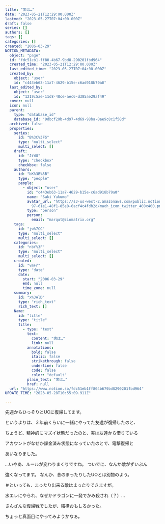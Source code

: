 ```yaml
---
title: "実は…"
date: "2023-05-21T12:29:00.000Z"
lastmod: "2023-05-27T07:04:00.000Z"
draft: false
series: []
authors: []
tags: []
categories: []
created: "2006-03-29"
NOTION_METADATA:
  object: "page"
  id: "fdc51eb1-ff80-4b67-9bd8-290201fbd964"
  created_time: "2023-05-21T12:29:00.000Z"
  last_edited_time: "2023-05-27T07:04:00.000Z"
  created_by:
    object: "user"
    id: "c443eb63-11a7-4629-b15e-c6ad918b79a0"
  last_edited_by:
    object: "user"
    id: "1219c5ae-11d8-48ce-aec6-d385ae29af49"
  cover: null
  icon: null
  parent:
    type: "database_id"
    database_id: "9dbcf20b-4d97-4d69-98ba-8ae9c8c1f58d"
  archived: false
  properties:
    series:
      id: "B%3C%3FS"
      type: "multi_select"
      multi_select: []
    draft:
      id: "JiWU"
      type: "checkbox"
      checkbox: false
    authors:
      id: "bK%3B%5B"
      type: "people"
      people:
        - object: "user"
          id: "c443eb63-11a7-4629-b15e-c6ad918b79a0"
          name: "Saki Yakumo"
          avatar_url: "https://s3-us-west-2.amazonaws.com/public.notion-static.com/3ad1c4\
            97-61e1-48f1-85e8-6acf4c4fdb2d/maoh_icon_twitter_400x400.png"
          type: "person"
          person:
            email: "marqut@ziomatrix.org"
    tags:
      id: "jw%7CC"
      type: "multi_select"
      multi_select: []
    categories:
      id: "nbY%3F"
      type: "multi_select"
      multi_select: []
    created:
      id: "vmFr"
      type: "date"
      date:
        start: "2006-03-29"
        end: null
        time_zone: null
    summary:
      id: "x%3AlD"
      type: "rich_text"
      rich_text: []
    Name:
      id: "title"
      type: "title"
      title:
        - type: "text"
          text:
            content: "実は…"
            link: null
          annotations:
            bold: false
            italic: false
            strikethrough: false
            underline: false
            code: false
            color: "default"
          plain_text: "実は…"
          href: null
  url: "https://www.notion.so/fdc51eb1ff804b679bd8290201fbd964"
UPDATE_TIME: "2023-05-28T10:55:09.911Z"

---
```

<link rel="stylesheet" href="https://cdn.jsdelivr.net/npm/katex@0.16.2/dist/katex.min.css" integrity="sha384-bYdxxUwYipFNohQlHt0bjN/LCpueqWz13HufFEV1SUatKs1cm4L6fFgCi1jT643X" crossorigin="anonymous">


先週からひっそりとUOに復帰してます。


というよりは、２年前くらいに一緒にやってた友達が復帰したのと、


ちょうど、精神的にマズイ状態だったのと、実は友達から借りている


アカウントがなぜか課金済み状態になっていたのとで、電撃復帰と


あいなりました。


…いやあ、ルールが変わりまくりですね。 ついでに、なんか敵がずいぶん


強くなってます。 なんか、昔のまったりしたUOとは別物のよう。


＃といっても、まったり出来る敵はまったりできますが。


水エレにやられ、なぜかドラゴンに一発でかみ殺され（？）…


さんざんな復帰戦でしたが、結構おもしろかった。


ちょっと真面目にやってみようかなぁ。

